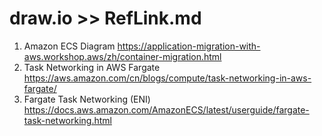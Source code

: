 # draw.io >> RefLink.md
1. Amazon ECS Diagram https://application-migration-with-aws.workshop.aws/zh/container-migration.html
2. Task Networking in AWS Fargate https://aws.amazon.com/cn/blogs/compute/task-networking-in-aws-fargate/
3. Fargate Task Networking (ENI) https://docs.aws.amazon.com/AmazonECS/latest/userguide/fargate-task-networking.html
